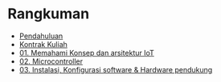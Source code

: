 # Rangkuman

* [Pendahuluan](README.md)
* [Kontrak Kuliah](00/kontrak.md)
* [01. Memahami Konsep dan arsitektur IoT]()
* [02. Microcontroller]()
* [03. Instalasi, Konfigurasi software & Hardware pendukung](01/01.installasi-dan-konfigurasi.md)